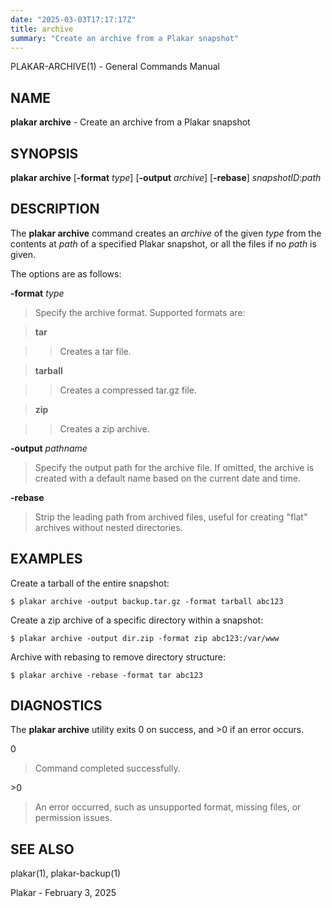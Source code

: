 ```yaml
---
date: "2025-03-03T17:17:17Z"
title: archive
summary: "Create an archive from a Plakar snapshot"
---
```

PLAKAR-ARCHIVE(1) - General Commands Manual

## NAME

**plakar archive** - Create an archive from a Plakar snapshot

## SYNOPSIS

**plakar archive**
\[**-format**&nbsp;*type*]
\[**-output**&nbsp;*archive*]
\[**-rebase**]
*snapshotID*:*path*

## DESCRIPTION

The
**plakar archive**
command creates an
*archive*
of the given
*type*
from the contents at
*path*
of a specified Plakar snapshot, or all the files if no
*path*
is given.

The options are as follows:

**-format** *type*

> Specify the archive format.
> Supported formats are:

> **tar**

> > Creates a tar file.

> **tarball**

> > Creates a compressed tar.gz file.

> **zip**

> > Creates a zip archive.

**-output** *pathname*

> Specify the output path for the archive file.
> If omitted, the archive is created with a default name based on the
> current date and time.

**-rebase**

> Strip the leading path from archived files, useful for creating "flat"
> archives without nested directories.

## EXAMPLES

Create a tarball of the entire snapshot:

	$ plakar archive -output backup.tar.gz -format tarball abc123

Create a zip archive of a specific directory within a snapshot:

	$ plakar archive -output dir.zip -format zip abc123:/var/www

Archive with rebasing to remove directory structure:

	$ plakar archive -rebase -format tar abc123

## DIAGNOSTICS

The **plakar archive** utility exits&#160;0 on success, and&#160;&gt;0 if an error occurs.

0

> Command completed successfully.

&gt;0

> An error occurred, such as unsupported format, missing files, or
> permission issues.

## SEE ALSO

plakar(1),
plakar-backup(1)

Plakar - February 3, 2025

